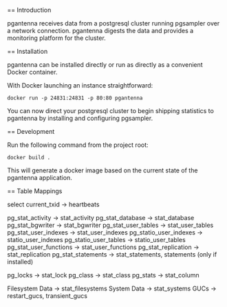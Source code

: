 == Introduction

pgantenna receives data from a postgresql cluster running pgsampler over a network connection.  pgantenna digests the data and provides a monitoring platform for the cluster.

== Installation

pgantenna can be installed directly or run as directly as a convenient Docker container.   

With Docker launching an instance straightforward:

```
docker run -p 24831:24831 -p 80:80 pgantenna
```

You can now direct your postgresql cluster to begin shipping statistics to pgantenna by installing and configuring pgsampler.


== Development

Run the following command from the project root:

```
docker build .
```

This will generate a docker image based on the current state of the pgantenna application.



== Table Mappings

select current_txid -> heartbeats

pg_stat_activity       -> stat_activity
pg_stat_database       -> stat_database
pg_stat_bgwriter       -> stat_bgwriter
pg_stat_user_tables    -> stat_user_tables
pg_stat_user_indexes   -> stat_user_indexes
pg_statio_user_indexes -> statio_user_indexes
pg_statio_user_tables  -> statio_user_tables
pg_stat_user_functions -> stat_user_functions
pg_stat_replication    -> stat_replication
pg_stat_statements   -> stat_statements, statements (only if installed)

pg_locks             -> stat_lock
pg_class						 -> stat_class
pg_stats             -> stat_column

Filesystem Data      -> stat_filesystems
System Data					 -> stat_systems
GUCs -> restart_gucs, transient_gucs
